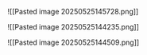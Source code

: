  
![[Pasted image 20250525145728.png]]

![[Pasted image 20250525144235.png]]


![[Pasted image 20250525144509.png]]